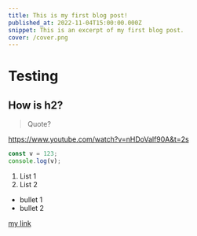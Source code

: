 ```yaml
---
title: This is my first blog post!
published_at: 2022-11-04T15:00:00.000Z
snippet: This is an excerpt of my first blog post.
cover: /cover.png
---
```


# Testing

## How is h2?

> Quote?

https://www.youtube.com/watch?v=nHDoValf90A&t=2s

```ts
const v = 123;
console.log(v);
```

1.  List 1
2.  List 2

- bullet 1
- bullet 2

[my link](https://www.youtube.com/@audrow)
